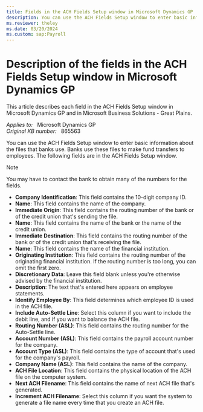 ```yaml
---
title: Fields in the ACH Fields Setup window in Microsoft Dynamics GP
description: You can use the ACH Fields Setup window to enter basic information about the files that banks use to make fund transfers to employees.
ms.reviewer: theley
ms.date: 03/20/2024
ms.custom: sap:Payroll
---
```

# Description of the fields in the ACH Fields Setup window in Microsoft Dynamics GP

This article describes each field in the ACH Fields Setup window in Microsoft Dynamics GP and in Microsoft Business Solutions - Great Plains.

_Applies to:_ &nbsp; Microsoft Dynamics GP  
_Original KB number:_ &nbsp; 865563

You can use the ACH Fields Setup window to enter basic information about the files that banks use. Banks use these files to make fund transfers to employees. The following fields are in the ACH Fields Setup window.

> [!NOTE]
> You may have to contact the bank to obtain many of the numbers for the fields.

- **Company Identification**: This field contains the 10-digit company ID.
- **Name**: This field contains the name of the company.
- **Immediate Origin**: This field contains the routing number of the bank or of the credit union that's sending the file.
- **Name**: This field contains the name of the bank or the name of the credit union.
- **Immediate Destination**: This field contains the routing number of the bank or of the credit union that's receiving the file.
- **Name**: This field contains the name of the financial institution.
- **Originating Institution**: This field contains the routing number of the originating financial institution. If the routing number is too long, you can omit the first zero.
- **Discretionary Data**: Leave this field blank unless you're otherwise advised by the financial institution.
- **Description**: The text that's entered here appears on employee statements.
- **Identify Employee By**: This field determines which employee ID is used in the ACH file.
- **Include Auto-Settle Line**: Select this column if you want to include the debit line, and if you want to balance the ACH file.
- **Routing Number (ASL)**: This field contains the routing number for the Auto-Settle line.
- **Account Number (ASL)**: This field contains the payroll account number for the company.
- **Account Type (ASL)**: This field contains the type of account that's used for the company's payroll.
- **Company Name (ASL)**: This field contains the name of the company.
- **ACH File Location**: This field contains the physical location of the ACH file on the computer system.
- **Next ACH Filename**: This field contains the name of next ACH file that's generated.
- **Increment ACH Filename**: Select this column if you want the system to generate a file name every time that you create an ACH file.

